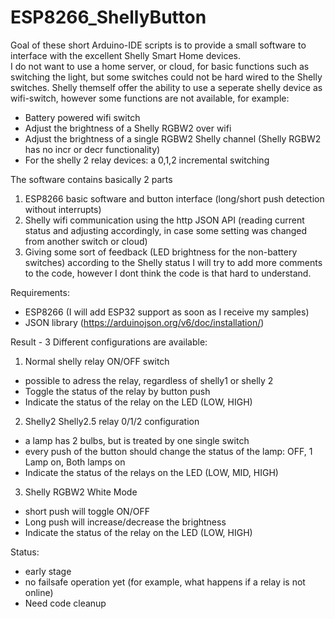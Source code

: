 # ESP8266_ShellyButton

Goal of these short Arduino-IDE scripts is to provide a small software to interface with the excellent Shelly Smart Home devices.<br>I do not want to use a home server, or cloud, for basic functions such as switching the light, but some switches could not be hard wired to the Shelly switches.
Shelly themself offer the ability to use a seperate shelly device as wifi-switch, however some functions are not available, for example:

* Battery powered wifi switch
* Adjust the brightness of a Shelly RGBW2 over wifi
* Adjust the brightness of a single RGBW2 Shelly channel (Shelly RGBW2 has no incr or decr functionality)
* For the shelly 2 relay devices: a 0,1,2 incremental switching

The software contains basically 2 parts
1) ESP8266 basic software and button interface (long/short push detection without interrupts)
2) Shelly wifi communication using the http JSON API (reading current status and adjusting accordingly, in case some setting was changed from another switch or cloud)
3) Giving some sort of feedback (LED brightness for the non-battery switches) according to the Shelly status
I will try to add more comments to the code, however I dont think the code is that hard to understand.

Requirements:
* ESP8266 (I will add ESP32 support as soon as I receive my samples)
* JSON library (https://arduinojson.org/v6/doc/installation/)

Result - 3 Different configurations are available:

1) Normal shelly relay ON/OFF switch
* possible to adress the relay, regardless of shelly1 or shelly 2
* Toggle the status of the relay by button push
* Indicate the status of the relay on the LED (LOW, HIGH)

2) Shelly2 Shelly2.5 relay 0/1/2 configuration
* a lamp has 2 bulbs, but is treated by one single switch
* every push of the button should change the status of the lamp: OFF, 1 Lamp on, Both lamps on
* Indicate the status of the relays on the LED (LOW, MID, HIGH)

3) Shelly RGBW2 White Mode
* short push will toggle ON/OFF
* Long push will increase/decrease the brightness
* Indicate the status of the relay on the LED (LOW, HIGH)

Status:
* early stage
* no failsafe operation yet (for example, what happens if a relay is not online)
* Need code cleanup

